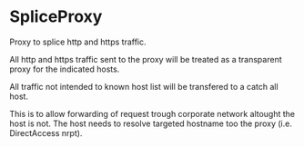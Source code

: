 # SpliceProxy

Proxy to splice http and https traffic.

All http and https traffic sent to the proxy will be treated as a transparent proxy for the indicated hosts.

All traffic not intended to known host list will be transfered to a catch all host.

This is to allow forwarding of request trough corporate network altought the host is not.
The host needs to resolve targeted hostname too the proxy (i.e. DirectAccess nrpt).